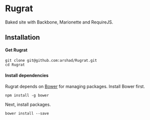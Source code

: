 Rugrat
======

Baked site with Backbone, Marionette and RequireJS.

## Installation

#### Get Rugrat

```
git clone git@github.com:arshad/Rugrat.git
cd Rugrat
```

#### Install dependencies

Rugrat depends on [Bower](https://github.com/bower/bower) for managing packages. Install Bower first.

```
npm install -g bower
```

Next, install packages.

```
bower install --save
```

